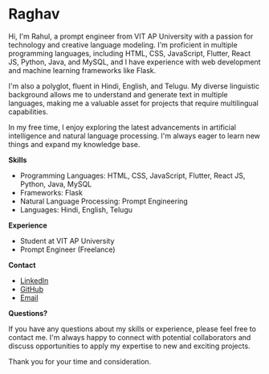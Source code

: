 # Raghav

Hi, I'm Rahul, a prompt engineer from VIT AP University with a passion for technology and creative language modeling. I'm proficient in multiple programming languages, including HTML, CSS, JavaScript, Flutter, React JS, Python, Java, and MySQL, and I have experience with web development and machine learning frameworks like Flask.

I'm also a polyglot, fluent in Hindi, English, and Telugu. My diverse linguistic background allows me to understand and generate text in multiple languages, making me a valuable asset for projects that require multilingual capabilities.

In my free time, I enjoy exploring the latest advancements in artificial intelligence and natural language processing. I'm always eager to learn new things and expand my knowledge base.

**Skills**

* Programming Languages: HTML, CSS, JavaScript, Flutter, React JS, Python, Java, MySQL
* Frameworks: Flask
* Natural Language Processing: Prompt Engineering
* Languages: Hindi, English, Telugu

**Experience**

* Student at VIT AP University
* Prompt Engineer (Freelance)

**Contact**

* [LinkedIn](https://www.linkedin.com/in/bluntlycoded/)
* [GitHub](https://github.com/bluntlycoded)
* [Email](rahul.vitap@gmail.com)

**Questions?**

If you have any questions about my skills or experience, please feel free to contact me. I'm always happy to connect with potential collaborators and discuss opportunities to apply my expertise to new and exciting projects.

Thank you for your time and consideration.
